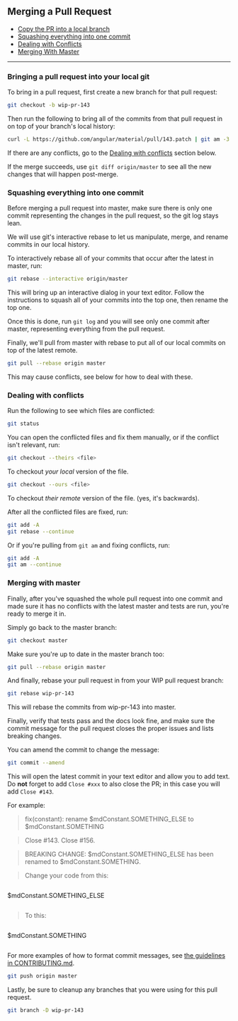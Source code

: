 ## Merging a Pull Request

* [Copy the PR into a local branch](#curl)
* [Squashing everything into one commit](#squash)
* [Dealing with Conflicts](#conflicts)
* [Merging With Master](#merging)

<hr/>

### <a name="curl"></a> Bringing a pull request into your local git

To bring in a pull request, first create a new branch for that pull request:

```sh
git checkout -b wip-pr-143
```

Then run the following to bring all of the commits from that pull request
in on top of your branch's local history:

```sh
curl -L https://github.com/angular/material/pull/143.patch | git am -3
```

If there are any conflicts, go to the [Dealing with conflicts](#conflicts) section below.

If the merge succeeds, use `git diff origin/master` to see all the new changes that will happen
post-merge.

### <a name="squash"></a> Squashing everything into one commit

Before merging a pull request into master, make sure there is only one commit
representing the changes in the pull request, so the git log stays lean.

We will use git's interactive rebase to let us manipulate, merge, and rename
commits in our local history.

To interactively rebase all of your commits that occur after the latest in master, run:

```sh
git rebase --interactive origin/master
```

This will bring up an interactive dialog in your text editor. Follow the instructions
to squash all of your commits into the top one, then rename the top one.

Once this is done, run `git log` and you will see only one commit after master, representing
everything from the pull request.

Finally, we'll pull from master with rebase to put all of our local commits on top of
the latest remote.

```sh
git pull --rebase origin master
```

This may cause conflicts, see below for how to deal with these.

### <a name="conflicts"></a> Dealing with conflicts

Run the following to see which files are conflicted:

```sh
git status
```

You can open the conflicted files and fix them manually, or if the conflict isn't relevant, run:

```sh
git checkout --theirs <file>
```

To checkout *your local* version of the file.

```sh
git checkout --ours <file>
```

To checkout *their remote* version of the file. (yes, it's backwards).

After all the conflicted files are fixed, run:

```sh
git add -A
git rebase --continue
```

Or if you're pulling from `git am` and fixing conflicts, run:

```sh
git add -A
git am --continue
```

### <a name="merging"></a> Merging with master

Finally, after you've squashed the whole pull request into one commit and made sure
it has no conflicts with the latest master and tests are run, you're ready to merge it in.

Simply go back to the master branch:

```sh
git checkout master
```

Make sure you're up to date in the master branch too:

```sh
git pull --rebase origin master
```

And finally, rebase your pull request in from your WIP pull request branch:

```sh
git rebase wip-pr-143
```

This will rebase the commits from wip-pr-143 into master.

Finally, verify that tests pass and the docs look fine, and make sure
the commit message for the pull request closes the proper issues and lists
breaking changes.

You can amend the commit to change the message:

```sh
git commit --amend
```

This will open the latest commit in your text editor and allow you to add
text. Do **not** forget to add `Close #xxx` to also close the PR; in this case you will add
`Close #143`.

For example:

> fix(constant): rename $mdConstant.SOMETHING_ELSE to $mdConstant.SOMETHING

> Close #143. Close #156.

> BREAKING CHANGE: $mdConstant.SOMETHING_ELSE has been renamed to $mdConstant.SOMETHING.

> Change your code from this:

> ```js
  $mdConstant.SOMETHING_ELSE
> ```

> To this:

> ```js
  $mdConstant.SOMETHING
> ```

For more examples of how to format commit messages, see
[the guidelines in CONTRIBUTING.md](../../.github/CONTRIBUTING.md#-git-commit-guidelines).

```sh
git push origin master
```

Lastly, be sure to cleanup any branches that you were using for this pull request.

```sh
git branch -D wip-pr-143
```
